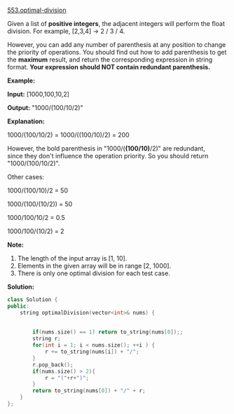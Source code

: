 [553.optimal-division](https://leetcode.com/problems/optimal-division/)  

Given a list of **positive integers**, the adjacent integers will perform the float division. For example, \[2,3,4\] -> 2 / 3 / 4.

However, you can add any number of parenthesis at any position to change the priority of operations. You should find out how to add parenthesis to get the **maximum** result, and return the corresponding expression in string format. **Your expression should NOT contain redundant parenthesis.**

**Example:**  

  
**Input:** \[1000,100,10,2\]
  
**Output:** "1000/(100/10/2)"
  
**Explanation:**
  
1000/(100/10/2) = 1000/((100/10)/2) = 200
  
However, the bold parenthesis in "1000/(**(**100/10**)**/2)" are redundant,   
since they don't influence the operation priority. So you should return "1000/(100/10/2)". 
  

  
Other cases:
  
1000/(100/10)/2 = 50
  
1000/(100/(10/2)) = 50
  
1000/100/10/2 = 0.5
  
1000/100/(10/2) = 2
  

**Note:**

1.  The length of the input array is \[1, 10\].
2.  Elements in the given array will be in range \[2, 1000\].
3.  There is only one optimal division for each test case.  



**Solution:**  

```cpp
class Solution {
public:
    string optimalDivision(vector<int>& nums) {
        
        
        if(nums.size() == 1) return to_string(nums[0]);;
        string r;
        for(int i = 1; i < nums.size(); ++i ) {
            r += to_string(nums[i]) + "/";
        }
        r.pop_back();
        if(nums.size() > 2){
            r = "("+r+")";
        }
        return to_string(nums[0]) + "/" + r;
    }
};
```
      